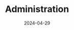 ---
title: "Administration"
date: 2024-04-29
description: "Here below all the guides related to **Administration**."
weight: 5
---